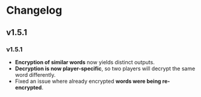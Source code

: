 # Changelog

## v1.5.1

### v1.5.1

- **Encryption of similar words** now yields distinct outputs.
- **Decryption is now player-specific**, so two players will decrypt the same word differently.
- Fixed an issue where already encrypted **words were being re-encrypted**.

